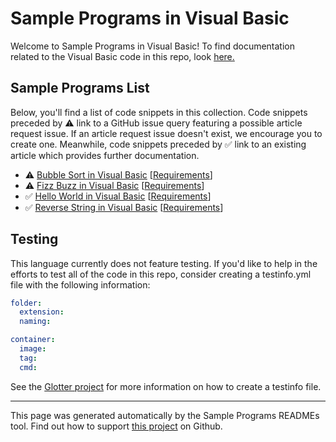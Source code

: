 # Sample Programs in Visual Basic

Welcome to Sample Programs in Visual Basic! To find documentation related to the Visual Basic code in this repo, look [here.](https://sample-programs.therenegadecoder.com/languages/visual-basic)

## Sample Programs List

Below, you'll find a list of code snippets in this collection. Code snippets preceded by :warning: link to a GitHub issue query featuring a possible article request issue. If an article request issue doesn't exist, we encourage you to create one. Meanwhile, code snippets preceded by :white_check_mark: link to an existing article which provides further documentation.

- :warning: [Bubble Sort in Visual Basic](https://github.com//TheRenegadeCoder/sample-programs-website/issues?utf8=%E2%9C%93&q=is%3Aissue+is%3Aopen+bubble+sort+visual+basic) [[Requirements](https://sample-programs.therenegadecoder.com/projects/bubble-sort)]
- :warning: [Fizz Buzz in Visual Basic](https://github.com//TheRenegadeCoder/sample-programs-website/issues?utf8=%E2%9C%93&q=is%3Aissue+is%3Aopen+fizz+buzz+visual+basic) [[Requirements](https://sample-programs.therenegadecoder.com/projects/fizz-buzz)]
- :white_check_mark: [Hello World in Visual Basic](https://sample-programs.therenegadecoder.com/projects/hello-world/visual-basic) [[Requirements](https://sample-programs.therenegadecoder.com/projects/hello-world)]
- :white_check_mark: [Reverse String in Visual Basic](https://sample-programs.therenegadecoder.com/projects/reverse-string/visual-basic) [[Requirements](https://sample-programs.therenegadecoder.com/projects/reverse-string)]

## Testing

This language currently does not feature testing. If you'd like to help in the efforts to test all of the code in this repo, consider creating a testinfo.yml file with the following information:

```yml
folder:
  extension:
  naming:

container:
  image:
  tag:
  cmd:
```

See the [Glotter project](https://github.com/auroq/glotter) for more information on how to create a testinfo file.

---

This page was generated automatically by the Sample Programs READMEs tool. Find out how to support [this project](https://github.com/TheRenegadeCoder/sample-programs-readmes) on Github.